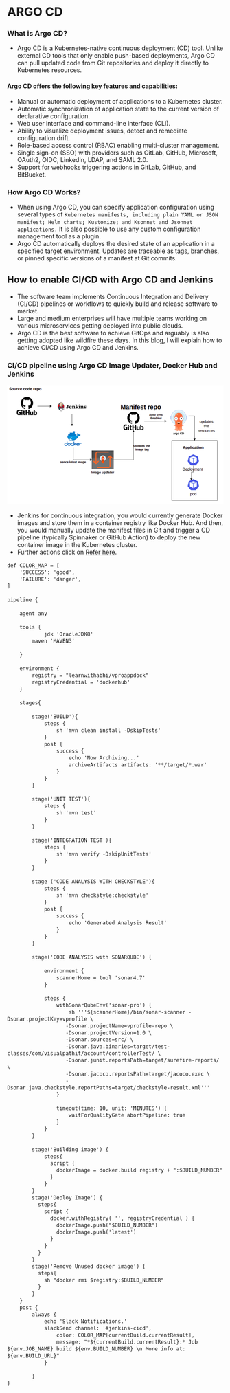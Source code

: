 # ARGO CD
### What is Argo CD?
* Argo CD is a Kubernetes-native continuous deployment (CD) tool. Unlike external CD tools that only enable push-based deployments, Argo CD can pull updated code from Git repositories and deploy it directly to Kubernetes resources.

#### Argo CD offers the following key features and capabilities:
* Manual or automatic deployment of applications to a Kubernetes cluster.
* Automatic synchronization of application state to the current version of declarative configuration.
* Web user interface and command-line interface (CLI).
* Ability to visualize deployment issues, detect and remediate configuration drift.
* Role-based access control (RBAC) enabling multi-cluster management.
* Single sign-on (SSO) with providers such as GitLab, GitHub, Microsoft, OAuth2, OIDC, LinkedIn, LDAP, and SAML 2.0.
* Support for webhooks triggering actions in GitLab, GitHub, and BitBucket.

### How Argo CD Works?
* When using Argo CD, you can specify application configuration using several types of `Kubernetes manifests, including plain YAML or JSON manifest; Helm charts; Kustomize; and Ksonnet and Jsonnet applications.` It is also possible to use any custom configuration management tool as a plugin.
* Argo CD automatically deploys the desired state of an application in a specified target environment. Updates are traceable as tags, branches, or pinned specific versions of a manifest at Git commits.


## How to enable CI/CD with Argo CD and Jenkins
* The software team implements Continuous Integration and Delivery (CI/CD) pipelines or workflows to quickly build and release software to market.
* Large and medium enterprises will have multiple teams working on various microservices getting deployed into public clouds.
* Argo CD is the best software to achieve GitOps and arguably is also getting adopted like wildfire these days. In this blog, I will explain how to achieve CI/CD using Argo CD and Jenkins.
### CI/CD pipeline using Argo CD Image Updater, Docker Hub and Jenkins
![Preview](./Images/Image1.png)
* Jenkins for continuous integration, you would currently generate Docker images and store them in a container registry like Docker Hub. And then, you would manually update the manifest files in Git and trigger a CD pipeline (typically Spinnaker or GitHub Action) to deploy the new container image in the Kubernetes cluster. 
* Further actions click on [Refer here](https://www.opsmx.com/blog/how-to-enable-ci-cd-with-argo-cd-and-jenkins/).
```
def COLOR_MAP = [
    'SUCCESS': 'good', 
    'FAILURE': 'danger',
]

pipeline {

    agent any

	tools {
            jdk 'OracleJDK8'
	    maven 'MAVEN3'	
		
    }

    environment {
        registry = "learnwithabhi/vproappdock"
        registryCredential = 'dockerhub'
    }

    stages{

        stage('BUILD'){
            steps {
                sh 'mvn clean install -DskipTests'
            }
            post {
                success {
                    echo 'Now Archiving...'
                    archiveArtifacts artifacts: '**/target/*.war'
                }
            }
        }

        stage('UNIT TEST'){
            steps {
                sh 'mvn test'
            }
        }

        stage('INTEGRATION TEST'){
            steps {
                sh 'mvn verify -DskipUnitTests'
            }
        }

        stage ('CODE ANALYSIS WITH CHECKSTYLE'){
            steps {
                sh 'mvn checkstyle:checkstyle'
            }
            post {
                success {
                    echo 'Generated Analysis Result'
                }
            }
        }

        stage('CODE ANALYSIS with SONARQUBE') {

            environment {
                scannerHome = tool 'sonar4.7'
            }

            steps {
                withSonarQubeEnv('sonar-pro') {
                    sh '''${scannerHome}/bin/sonar-scanner -Dsonar.projectKey=vprofile \
                   -Dsonar.projectName=vprofile-repo \
                   -Dsonar.projectVersion=1.0 \
                   -Dsonar.sources=src/ \
                   -Dsonar.java.binaries=target/test-classes/com/visualpathit/account/controllerTest/ \
                   -Dsonar.junit.reportsPath=target/surefire-reports/ \
                   -Dsonar.jacoco.reportsPath=target/jacoco.exec \
                   -Dsonar.java.checkstyle.reportPaths=target/checkstyle-result.xml'''
                }

                timeout(time: 10, unit: 'MINUTES') {
                    waitForQualityGate abortPipeline: true
                }
            }
        }

        stage('Building image') {
            steps{
              script {
                dockerImage = docker.build registry + ":$BUILD_NUMBER"
              }
            }
        }
        stage('Deploy Image') {
          steps{
            script {
              docker.withRegistry( '', registryCredential ) {
                dockerImage.push("$BUILD_NUMBER")
                dockerImage.push('latest')
              }
            }
          }
        }
        stage('Remove Unused docker image') {
          steps{
            sh "docker rmi $registry:$BUILD_NUMBER"
          }
        }
    }
    post {
        always {
            echo 'Slack Notifications.'
            slackSend channel: '#jenkins-cicd',
                color: COLOR_MAP[currentBuild.currentResult],
                message: "*${currentBuild.currentResult}:* Job ${env.JOB_NAME} build ${env.BUILD_NUMBER} \n More info at: ${env.BUILD_URL}"
            }        

        }
}
```